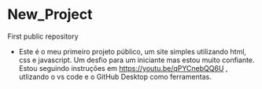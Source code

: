 # New_Project
 First public repository
 
  - Este é o meu primeiro projeto público, um site simples utilizando html, css e javascript. Um desfio para um iniciante mas estou muito confiante. Estou seguindo instruções em https://youtu.be/qPYCnebQQ6U , utlizando o vs code e
  o GitHub Desktop como ferramentas.

